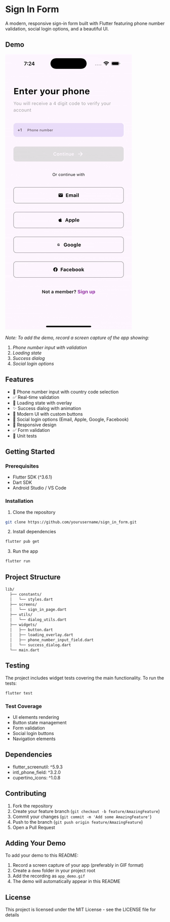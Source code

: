 # Sign In Form

A modern, responsive sign-in form built with Flutter featuring phone number validation, social login options, and a beautiful UI.

## Demo

![App Demo](demo/app_demo.gif)

_Note: To add the demo, record a screen capture of the app showing:_

1. _Phone number input with validation_
2. _Loading state_
3. _Success dialog_
4. _Social login options_

## Features

- 📱 Phone number input with country code selection
- ✅ Real-time validation
- 🔄 Loading state with overlay
- ✨ Success dialog with animation
- 🎨 Modern UI with custom buttons
- 🔗 Social login options (Email, Apple, Google, Facebook)
- 📱 Responsive design
- ✅ Form validation
- 🧪 Unit tests

## Getting Started

### Prerequisites

- Flutter SDK (^3.6.1)
- Dart SDK
- Android Studio / VS Code

### Installation

1. Clone the repository

```bash
git clone https://github.com/yourusername/sign_in_form.git
```

2. Install dependencies

```bash
flutter pub get
```

3. Run the app

```bash
flutter run
```

## Project Structure

```
lib/
  ├── constants/
  │   └── styles.dart
  ├── screens/
  │   └── sign_in_page.dart
  ├── utils/
  │   └── dialog_utils.dart
  ├── widgets/
  │   ├── button.dart
  │   ├── loading_overlay.dart
  │   ├── phone_number_input_field.dart
  │   └── success_dialog.dart
  └── main.dart
```

## Testing

The project includes widget tests covering the main functionality. To run the tests:

```bash
flutter test
```

### Test Coverage

- UI elements rendering
- Button state management
- Form validation
- Social login buttons
- Navigation elements

## Dependencies

- flutter_screenutil: ^5.9.3
- intl_phone_field: ^3.2.0
- cupertino_icons: ^1.0.8

## Contributing

1. Fork the repository
2. Create your feature branch (`git checkout -b feature/AmazingFeature`)
3. Commit your changes (`git commit -m 'Add some AmazingFeature'`)
4. Push to the branch (`git push origin feature/AmazingFeature`)
5. Open a Pull Request

## Adding Your Demo

To add your demo to this README:

1. Record a screen capture of your app (preferably in GIF format)
2. Create a `demo` folder in your project root
3. Add the recording as `app_demo.gif`
4. The demo will automatically appear in this README

## License

This project is licensed under the MIT License - see the LICENSE file for details
